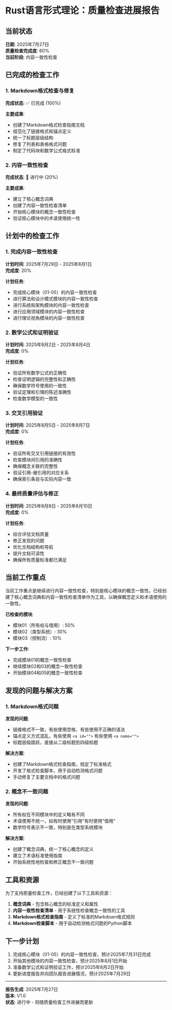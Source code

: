 # Rust语言形式理论：质量检查进展报告

## 当前状态

**日期**: 2025年7月27日  
**质量检查完成度**: 60%  
**当前阶段**: 内容一致性检查

## 已完成的检查工作

### 1. Markdown格式检查与修复

**完成状态**: ✅ 已完成 (100%)

**主要成果**:

- 创建了Markdown格式检查指南文档
- 规范化了链接格式和锚点定义
- 统一了标题层级结构
- 修复了列表和表格格式问题
- 制定了代码块和数学公式格式标准

### 2. 内容一致性检查

**完成状态**: 🔄 进行中 (20%)

**主要成果**:

- 建立了核心概念词典
- 创建了内容一致性检查清单
- 开始核心模块的概念一致性检查
- 验证核心模块中的术语使用统一性

## 计划中的检查工作

### 1. 完成内容一致性检查

**计划时间**: 2025年7月29日 - 2025年8月1日  
**完成度**: 20%

**计划任务**:

- 完成核心模块（01-05）的内容一致性检查
- 进行算法和设计模式模块的内容一致性检查
- 进行系统和架构模块的内容一致性检查
- 进行应用领域模块的内容一致性检查
- 进行理论视角模块的内容一致性检查

### 2. 数学公式和证明验证

**计划时间**: 2025年8月2日 - 2025年8月4日  
**完成度**: 0%

**计划任务**:

- 验证所有数学公式的正确性
- 检查证明逻辑的完整性和正确性
- 确保数学符号使用的一致性
- 验证定理和引理的陈述准确性
- 检查数学模型的一致性

### 3. 交叉引用验证

**计划时间**: 2025年8月5日 - 2025年8月7日  
**完成度**: 0%

**计划任务**:

- 验证所有交叉引用链接的有效性
- 检查模块间引用的准确性
- 确保概念关联的完整性
- 验证引用-被引用的对应关系
- 确保索引条目与实际内容一致

### 4. 最终质量评估与修正

**计划时间**: 2025年8月8日 - 2025年8月10日  
**完成度**: 0%

**计划任务**:

- 综合评估文档质量
- 修正发现的问题
- 优化文档结构和导航
- 提升文档可读性
- 确保所有质量标准都已满足

## 当前工作重点

当前工作重点是继续进行内容一致性检查，特别是核心模块的概念一致性。已经创建了核心概念词典和内容一致性检查清单作为工具，以确保概念定义和术语使用的一致性。

**已检查的模块**:

- 模块01（所有权与借用）: 50%
- 模块02（类型系统）: 30%
- 模块03（控制流）: 10%

**下一步工作**:

- 完成模块01的概念一致性检查
- 继续模块02和03的概念一致性检查
- 开始模块04和05的概念一致性检查

## 发现的问题与解决方案

### 1. Markdown格式问题

**发现的问题**:

- 链接格式不一致，有些使用空格、有些使用不正确的语法
- 锚点定义方式混乱，有些使用 `<a id="">` 有些使用 `<a name="">`
- 标题层级跳跃，直接从二级标题到四级标题

**解决方案**:

- 创建了Markdown格式检查指南，规定了标准格式
- 开发了格式检查脚本，用于自动检测格式问题
- 手动修复了主要文档中的格式问题

### 2. 概念不一致问题

**发现的问题**:

- 所有权在不同模块中的定义略有不同
- 术语使用不统一，如有时使用"引用"有时使用"借用"
- 数学符号表示不一致，特别是在类型系统模块

**解决方案**:

- 创建了概念词典，统一了核心概念的定义
- 建立了术语标准使用指南
- 开始系统性地检查和修正概念不一致问题

## 工具和资源

为了支持质量检查工作，已经创建了以下工具和资源：

1. **概念词典** - 包含核心概念的标准定义和属性
2. **内容一致性检查清单** - 用于系统性检查概念一致性的工具
3. **Markdown格式检查指南** - 定义了标准的Markdown格式规则
4. **Markdown检查脚本** - 用于自动检测格式问题的Python脚本

## 下一步计划

1. 完成核心模块（01-05）的内容一致性检查，预计2025年7月31日完成
2. 开始其他模块的内容一致性检查，预计2025年8月1日开始
3. 准备数学公式和证明验证工作，预计2025年8月2日开始
4. 更新进度报告并向团队报告进展情况，预计2025年7月29日

---

**报告生成**: 2025年7月27日  
**版本**: V1.0  
**状态**: 进行中 - 将随质量检查工作进展而更新
